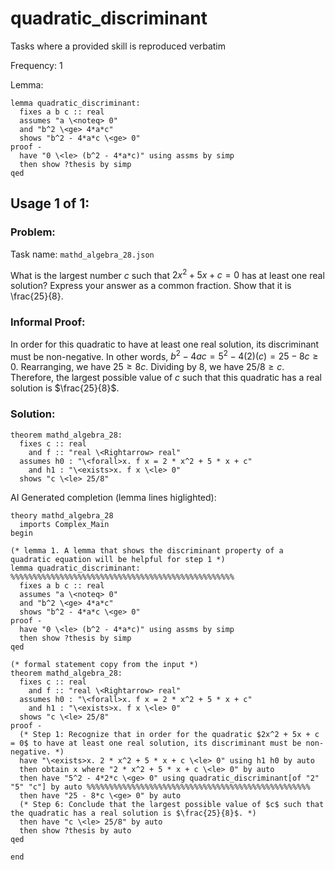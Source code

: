 # quadratic_discriminant

Tasks where a provided skill is reproduced verbatim

Frequency: 1

Lemma:
```isabelle
lemma quadratic_discriminant:
  fixes a b c :: real
  assumes "a \<noteq> 0"
  and "b^2 \<ge> 4*a*c"
  shows "b^2 - 4*a*c \<ge> 0"
proof -
  have "0 \<le> (b^2 - 4*a*c)" using assms by simp
  then show ?thesis by simp
qed
```


## Usage 1 of 1:
### Problem:
Task name: `mathd_algebra_28.json`

What is the largest number $c$ such that $2x^2+5x+c=0$ has at least one real solution? Express your answer as a common fraction. Show that it is \frac{25}{8}.
### Informal Proof:
In order for this quadratic to have at least one real solution, its discriminant must be non-negative. In other words, $b^2 - 4ac = 5^2 - 4(2)(c) = 25 - 8c \ge 0$. Rearranging, we have $25 \ge 8c$. Dividing by 8, we have $25/8 \ge c$. Therefore, the largest possible value of $c$ such that this quadratic has a real solution is $\frac{25}{8}$.
### Solution:
```isabelle
theorem mathd_algebra_28:
  fixes c :: real
    and f :: "real \<Rightarrow> real"
  assumes h0 : "\<forall>x. f x = 2 * x^2 + 5 * x + c"
    and h1 : "\<exists>x. f x \<le> 0"
  shows "c \<le> 25/8"
```
AI Generated completion (lemma lines higlighted):
```isabelle
theory mathd_algebra_28
  imports Complex_Main
begin

(* lemma 1. A lemma that shows the discriminant property of a quadratic equation will be helpful for step 1 *)
lemma quadratic_discriminant: %%%%%%%%%%%%%%%%%%%%%%%%%%%%%%%%%%%%%%%%%%%%%%%%%%
  fixes a b c :: real
  assumes "a \<noteq> 0"
  and "b^2 \<ge> 4*a*c"
  shows "b^2 - 4*a*c \<ge> 0"
proof -
  have "0 \<le> (b^2 - 4*a*c)" using assms by simp
  then show ?thesis by simp
qed

(* formal statement copy from the input *)
theorem mathd_algebra_28:
  fixes c :: real
    and f :: "real \<Rightarrow> real"
  assumes h0 : "\<forall>x. f x = 2 * x^2 + 5 * x + c"
    and h1 : "\<exists>x. f x \<le> 0"
  shows "c \<le> 25/8"
proof -
  (* Step 1: Recognize that in order for the quadratic $2x^2 + 5x + c = 0$ to have at least one real solution, its discriminant must be non-negative. *)
  have "\<exists>x. 2 * x^2 + 5 * x + c \<le> 0" using h1 h0 by auto
  then obtain x where "2 * x^2 + 5 * x + c \<le> 0" by auto
  then have "5^2 - 4*2*c \<ge> 0" using quadratic_discriminant[of "2" "5" "c"] by auto %%%%%%%%%%%%%%%%%%%%%%%%%%%%%%%%%%%%%%%%%%%%%%%%%%
  then have "25 - 8*c \<ge> 0" by auto
  (* Step 6: Conclude that the largest possible value of $c$ such that the quadratic has a real solution is $\frac{25}{8}$. *)
  then have "c \<le> 25/8" by auto
  then show ?thesis by auto
qed

end
```
